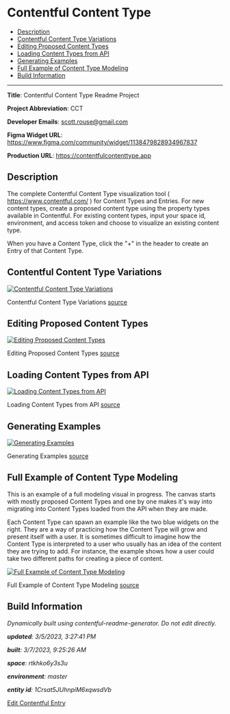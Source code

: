 # Contentful Content Type
<!-- 
  Do not edit directly, built using contentful-readme-generator.
  Content details in Build Information below.
-->

- [Description](#description)
- [Contentful Content Type Variations](#contentful-content-type-variations)
- [Editing Proposed Content Types](#editing-proposed-content-types)
- [Loading Content Types from API](#loading-content-types-from-api)
- [Generating Examples](#generating-examples)
- [Full Example of Content Type Modeling](#full-example-of-content-type-modeling)
- [Build Information](#build-information)

---


__Title__: Contentful Content Type Readme Project

__Project Abbreviation__: CCT

__Developer Emails__: scott.rouse@gmail.com

__Figma Widget URL__: https://www.figma.com/community/widget/1138479828934967837

__Production URL__: https://contentfulcontenttype.app

## Description

The complete Contentful Content Type visualization tool ( https://www.contentful.com/ ) for Content Types and Entries. For new content types, create a proposed content type using the property types available in Contentful. For existing content types, input your space id, environment, and access token and choose to visualize an existing content type. 

When you have a Content Type, click the "+" in the header to create an Entry of that Content Type.

## Contentful Content Type Variations

[![Contentful Content Type Variations](https://images.ctfassets.net/rtkhko6y3s3u/2ACZNvb0tl5ZgV084zDhuv/e25aa624edd6a4deafc39176f55fdfaa/Contentful_Content_Type_Variations.png)](https://images.ctfassets.net/rtkhko6y3s3u/2ACZNvb0tl5ZgV084zDhuv/e25aa624edd6a4deafc39176f55fdfaa/Contentful_Content_Type_Variations.png "View Full Size")
    
Contentful Content Type Variations [source](https://www.figma.com/file/u1sVmfRm0IWGj2KXlzlN5l/?node-id=3:82)


## Editing Proposed Content Types

[![Editing Proposed Content Types](https://images.ctfassets.net/rtkhko6y3s3u/5mA6cawyfyZM74OA4BJlg3/16affed37326d62896759320ba4137b5/Editing_Proposed_Content_Types.png)](https://images.ctfassets.net/rtkhko6y3s3u/5mA6cawyfyZM74OA4BJlg3/16affed37326d62896759320ba4137b5/Editing_Proposed_Content_Types.png "View Full Size")
    
Editing Proposed Content Types [source](https://www.figma.com/file/u1sVmfRm0IWGj2KXlzlN5l/?node-id=6:37)


## Loading Content Types from API

[![Loading Content Types from API](https://images.ctfassets.net/rtkhko6y3s3u/1v8Ul5Mhw6FEFohJ2JA3WS/3f67e78256f0b561ffe97fa72b84e24a/Loading_Content_Types_from_API.png)](https://images.ctfassets.net/rtkhko6y3s3u/1v8Ul5Mhw6FEFohJ2JA3WS/3f67e78256f0b561ffe97fa72b84e24a/Loading_Content_Types_from_API.png "View Full Size")
    
Loading Content Types from API [source](https://www.figma.com/file/u1sVmfRm0IWGj2KXlzlN5l/?node-id=7:42)


## Generating Examples

[![Generating Examples](https://images.ctfassets.net/rtkhko6y3s3u/7LFsLxfL7Ar9svYyeUd569/587a04b8eea78bf49af4cff728dc22ad/Generating_Examples.png)](https://images.ctfassets.net/rtkhko6y3s3u/7LFsLxfL7Ar9svYyeUd569/587a04b8eea78bf49af4cff728dc22ad/Generating_Examples.png "View Full Size")
    
Generating Examples [source](https://www.figma.com/file/u1sVmfRm0IWGj2KXlzlN5l/?node-id=8:428)


## Full Example of Content Type Modeling
This is an example of a full modeling visual in progress. The canvas starts with mostly proposed Content Types and one by one makes it's way into migrating into Content Types loaded from the API when they are made. 

Each Content Type can spawn an example like the two blue widgets on the right. They are a way of practicing how the Content Type will grow and present itself with a user. It is sometimes difficult to imagine how the Content Type is interpreted to a user who usually has an idea of the content they are trying to add. For instance, the example shows how a user could take two different paths for creating a piece of content.

[![Full Example of Content Type Modeling](https://images.ctfassets.net/rtkhko6y3s3u/5nXIG7hlSBP4DffK6VrauK/313505642313f6da53db89ea3d7da605/Full_Example_of_Content_Type_Modeling.png)](https://images.ctfassets.net/rtkhko6y3s3u/5nXIG7hlSBP4DffK6VrauK/313505642313f6da53db89ea3d7da605/Full_Example_of_Content_Type_Modeling.png "View Full Size")
    
Full Example of Content Type Modeling [source](https://www.figma.com/file/u1sVmfRm0IWGj2KXlzlN5l/?node-id=8:1779)


## Build Information

*Dynamically built using contentful-readme-generator. Do not edit directly.*

*__updated__: 3/5/2023, 3:27:41 PM*

*__built__: 3/7/2023, 9:25:26 AM*

*__space__: rtkhko6y3s3u*

*__environment__: master*

*__entity id__: 1Crsat5JUhnpiM6xqwsdVb*

[Edit Contentful Entry](https://app.contentful.com/spaces/rtkhko6y3s3u/environments/master/entries/1Crsat5JUhnpiM6xqwsdVb)